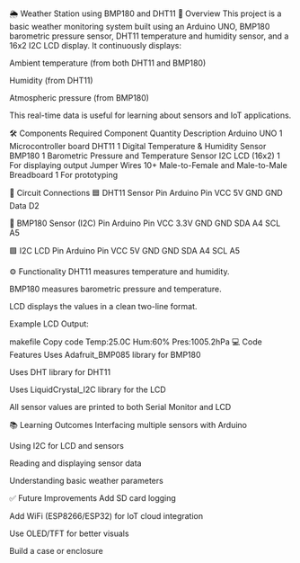 🌦️ Weather Station using BMP180 and DHT11
📌 Overview
This project is a basic weather monitoring system built using an Arduino UNO, BMP180 barometric pressure sensor, DHT11 temperature and humidity sensor, and a 16x2 I2C LCD display. It continuously displays:

Ambient temperature (from both DHT11 and BMP180)

Humidity (from DHT11)

Atmospheric pressure (from BMP180)

This real-time data is useful for learning about sensors and IoT applications.

🛠️ Components Required
Component	Quantity	Description
Arduino UNO	1	Microcontroller board
DHT11	1	Digital Temperature & Humidity Sensor
BMP180	1	Barometric Pressure and Temperature Sensor
I2C LCD (16x2)	1	For displaying output
Jumper Wires	10+	Male-to-Female and Male-to-Male
Breadboard	1	For prototyping

🔌 Circuit Connections
🟦 DHT11 Sensor
Pin	Arduino Pin
VCC	5V
GND	GND
Data	D2

🔷 BMP180 Sensor (I2C)
Pin	Arduino Pin
VCC	3.3V
GND	GND
SDA	A4
SCL	A5

🟩 I2C LCD
Pin	Arduino Pin
VCC	5V
GND	GND
SDA	A4
SCL	A5

⚙️ Functionality
DHT11 measures temperature and humidity.

BMP180 measures barometric pressure and temperature.

LCD displays the values in a clean two-line format.

Example LCD Output:

makefile
Copy code
Temp:25.0C Hum:60%
Pres:1005.2hPa
💻 Code Features
Uses Adafruit_BMP085 library for BMP180

Uses DHT library for DHT11

Uses LiquidCrystal_I2C library for the LCD

All sensor values are printed to both Serial Monitor and LCD

📚 Learning Outcomes
Interfacing multiple sensors with Arduino

Using I2C for LCD and sensors

Reading and displaying sensor data

Understanding basic weather parameters

✅ Future Improvements
Add SD card logging

Add WiFi (ESP8266/ESP32) for IoT cloud integration

Use OLED/TFT for better visuals

Build a case or enclosure

